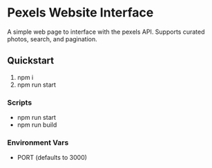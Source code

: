 # Pexels Website Interface
A simple web page to interface with the pexels API. Supports curated photos, search, and pagination.

## Quickstart
1. npm i
2. npm run start

### Scripts
- npm run start
- npm run build

### Environment Vars
- PORT (defaults to 3000)